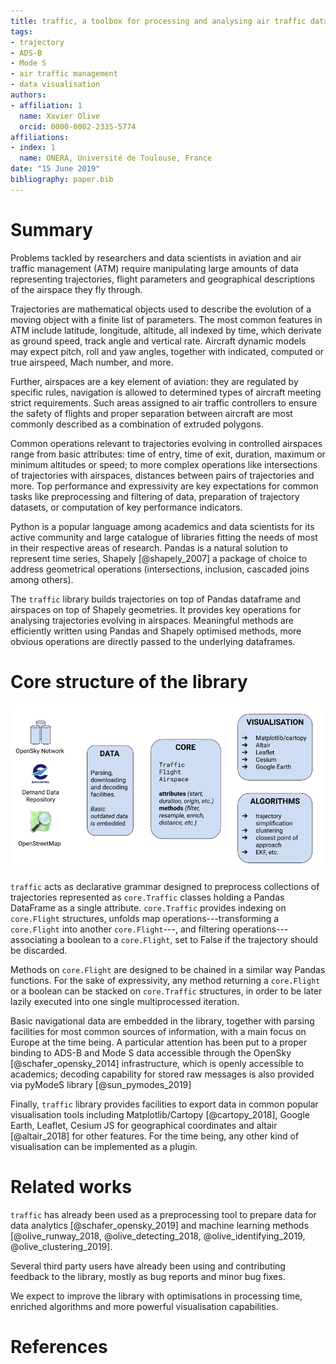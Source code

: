 ```yaml
---
title: traffic, a toolbox for processing and analysing air traffic data
tags:
- trajectory
- ADS-B
- Mode S
- air traffic management
- data visualisation
authors:
- affiliation: 1
  name: Xavier Olive
  orcid: 0000-0002-2335-5774
affiliations:
- index: 1
  name: ONERA, Université de Toulouse, France
date: "15 June 2019"
bibliography: paper.bib
---
```


# Summary


Problems tackled by researchers and data scientists in aviation and air traffic
management (ATM) require manipulating large amounts of data representing
trajectories, flight parameters and geographical descriptions of the airspace
they fly through.

Trajectories are mathematical objects used to describe the evolution of a moving
object with a finite list of parameters. The most common features in ATM
include latitude, longitude, altitude, all indexed by time, which derivate as
ground speed, track angle and vertical rate. Aircraft dynamic models may expect
pitch, roll and yaw angles, together with indicated, computed or true airspeed,
Mach number, and more.

Further, airspaces are a key element of aviation: they are regulated by specific
rules, navigation is allowed to determined types of aircraft meeting strict
requirements. Such areas assigned to air traffic controllers to ensure the
safety of flights and proper separation between aircraft are most commonly
described as a combination of extruded polygons.

Common operations relevant to trajectories evolving in controlled airspaces
range from basic attributes: time of entry, time of exit, duration, maximum
or minimum altitudes or speed; to more complex operations like intersections of
trajectories with airspaces, distances between pairs of trajectories and more.
Top performance and expressivity are key expectations for common tasks like
preprocessing and filtering of data, preparation of trajectory datasets, or
computation of key performance indicators.

Python is a popular language among academics and data scientists for its active
community and large catalogue of libraries fitting the needs of most in their
respective areas of research. Pandas is a natural solution to represent time
series, Shapely [@shapely_2007] a package of choice to address
geometrical operations (intersections, inclusion, cascaded joins among others).

The `traffic` library builds trajectories on top of Pandas dataframe and
airspaces on top of Shapely geometries. It provides key operations for analysing
trajectories evolving in airspaces. Meaningful methods are efficiently written
using Pandas and Shapely optimised methods, more obvious operations are directly
passed to the underlying dataframes.

# Core structure of the library

![Architecture of the library](architecture.png)

`traffic` acts as declarative grammar designed to preprocess collections of
trajectories represented as `core.Traffic` classes holding a Pandas DataFrame as
a single attribute. `core.Traffic` provides indexing on `core.Flight`
structures, unfolds map operations---transforming a `core.Flight` into another
`core.Flight`---, and filtering operations---associating a boolean to a
`core.Flight`, set to False if the trajectory should be discarded.

Methods on `core.Flight` are designed to be chained in a similar way Pandas
functions. For the sake of expressivity, any method returning a `core.Flight` or
a boolean can be stacked on `core.Traffic` structures, in order to be later
lazily executed into one single multiprocessed iteration.

Basic navigational data are embedded in the library, together with parsing
facilities for most common sources of information, with a main focus on Europe
at the time being. A particular attention has been put to a proper binding to
ADS-B and Mode S data accessible through the OpenSky [@schafer_opensky_2014]
infrastructure, which is openly accessible to academics; decoding capability for
stored raw messages is also provided via pyModeS library [@sun_pymodes_2019]

Finally, `traffic` library provides facilities to export data in common popular
visualisation tools including Matplotlib/Cartopy [@cartopy_2018], Google Earth,
Leaflet, Cesium JS for geographical coordinates and altair [@altair_2018] for
other features. For the time being, any other kind of visualisation can be
implemented as a plugin.

# Related works

`traffic` has already been used as a preprocessing tool to prepare data for data
analytics [@schafer_opensky_2019] and machine learning methods
[@olive_runway_2018, @olive_detecting_2018, @olive_identifying_2019,
@olive_clustering_2019].

Several third party users have already been using and contributing feedback to
the library, mostly as bug reports and minor bug fixes.

We expect to improve the library with optimisations in processing time, enriched
algorithms and more powerful visualisation capabilities.

# References


